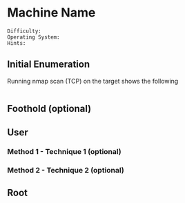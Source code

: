 # Machine Name
```
Difficulty:
Operating System:
Hints:
```
## Initial Enumeration
Running nmap scan (TCP) on the target shows the following
```
```
## Foothold (optional)

## User
### Method 1 - Technique 1 (optional)
### Method 2 - Technique 2 (optional)

## Root
